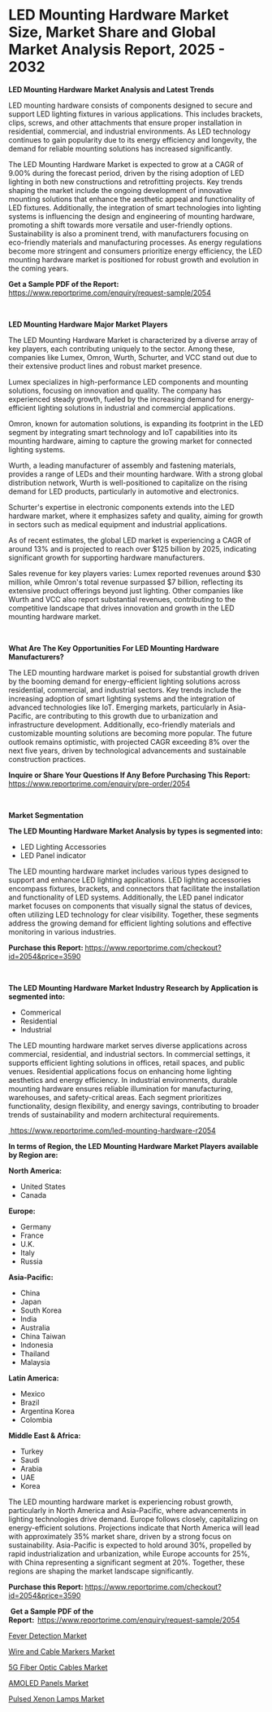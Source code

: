<p><h1>LED Mounting Hardware Market Size, Market Share and Global Market Analysis Report, 2025 - 2032</h1></p><p><strong>LED Mounting Hardware Market Analysis and Latest Trends</strong></p>
<p><p>LED mounting hardware consists of components designed to secure and support LED lighting fixtures in various applications. This includes brackets, clips, screws, and other attachments that ensure proper installation in residential, commercial, and industrial environments. As LED technology continues to gain popularity due to its energy efficiency and longevity, the demand for reliable mounting solutions has increased significantly.</p><p>The LED Mounting Hardware Market is expected to grow at a CAGR of 9.00% during the forecast period, driven by the rising adoption of LED lighting in both new constructions and retrofitting projects. Key trends shaping the market include the ongoing development of innovative mounting solutions that enhance the aesthetic appeal and functionality of LED fixtures. Additionally, the integration of smart technologies into lighting systems is influencing the design and engineering of mounting hardware, promoting a shift towards more versatile and user-friendly options. Sustainability is also a prominent trend, with manufacturers focusing on eco-friendly materials and manufacturing processes. As energy regulations become more stringent and consumers prioritize energy efficiency, the LED mounting hardware market is positioned for robust growth and evolution in the coming years.</p></p>
<p><strong>Get a Sample PDF of the Report:&nbsp;</strong> <a href="https://www.reportprime.com/enquiry/request-sample/2054?utm_campaign=1117&utm_medium=2&utm_source=Github&utm_content=ia&utm_term=18032025&utm_id=led-mounting-hardware">https://www.reportprime.com/enquiry/request-sample/2054</a></p>
<p>&nbsp;</p>
<p><strong>LED Mounting Hardware Major Market Players</strong></p>
<p><p>The LED Mounting Hardware Market is characterized by a diverse array of key players, each contributing uniquely to the sector. Among these, companies like Lumex, Omron, Wurth, Schurter, and VCC stand out due to their extensive product lines and robust market presence. </p><p>Lumex specializes in high-performance LED components and mounting solutions, focusing on innovation and quality. The company has experienced steady growth, fueled by the increasing demand for energy-efficient lighting solutions in industrial and commercial applications. </p><p>Omron, known for automation solutions, is expanding its footprint in the LED segment by integrating smart technology and IoT capabilities into its mounting hardware, aiming to capture the growing market for connected lighting systems.</p><p>Wurth, a leading manufacturer of assembly and fastening materials, provides a range of LEDs and their mounting hardware. With a strong global distribution network, Wurth is well-positioned to capitalize on the rising demand for LED products, particularly in automotive and electronics.</p><p>Schurter's expertise in electronic components extends into the LED hardware market, where it emphasizes safety and quality, aiming for growth in sectors such as medical equipment and industrial applications.</p><p>As of recent estimates, the global LED market is experiencing a CAGR of around 13% and is projected to reach over $125 billion by 2025, indicating significant growth for supporting hardware manufacturers.</p><p>Sales revenue for key players varies: Lumex reported revenues around $30 million, while Omron's total revenue surpassed $7 billion, reflecting its extensive product offerings beyond just lighting. Other companies like Wurth and VCC also report substantial revenues, contributing to the competitive landscape that drives innovation and growth in the LED mounting hardware market.</p></p>
<p>&nbsp;</p>
<p><strong>What Are The Key Opportunities For LED Mounting Hardware Manufacturers?</strong></p>
<p><p>The LED mounting hardware market is poised for substantial growth driven by the booming demand for energy-efficient lighting solutions across residential, commercial, and industrial sectors. Key trends include the increasing adoption of smart lighting systems and the integration of advanced technologies like IoT. Emerging markets, particularly in Asia-Pacific, are contributing to this growth due to urbanization and infrastructure development. Additionally, eco-friendly materials and customizable mounting solutions are becoming more popular. The future outlook remains optimistic, with projected CAGR exceeding 8% over the next five years, driven by technological advancements and sustainable construction practices.</p></p>
<p><strong>Inquire or Share Your Questions If Any Before Purchasing This Report:</strong> <a href="https://www.reportprime.com/enquiry/pre-order/2054?utm_campaign=1117&utm_medium=2&utm_source=Github&utm_content=ia&utm_term=18032025&utm_id=led-mounting-hardware">https://www.reportprime.com/enquiry/pre-order/2054</a></p>
<p>&nbsp;</p>
<p><strong>Market Segmentation</strong></p>
<p><strong>The LED Mounting Hardware Market Analysis by types is segmented into:</strong></p>
<p><ul><li>LED Lighting Accessories</li><li>LED Panel indicator</li></ul></p>
<p><p>The LED mounting hardware market includes various types designed to support and enhance LED lighting applications. LED lighting accessories encompass fixtures, brackets, and connectors that facilitate the installation and functionality of LED systems. Additionally, the LED panel indicator market focuses on components that visually signal the status of devices, often utilizing LED technology for clear visibility. Together, these segments address the growing demand for efficient lighting solutions and effective monitoring in various industries.</p></p>
<p><strong>Purchase this Report:&nbsp;</strong><a href="https://www.reportprime.com/checkout?id=2054&price=3590&utm_campaign=1117&utm_medium=2&utm_source=Github&utm_content=ia&utm_term=18032025&utm_id=led-mounting-hardware">https://www.reportprime.com/checkout?id=2054&price=3590</a></p>
<p>&nbsp;</p>
<p><strong>The LED Mounting Hardware Market Industry Research by Application is segmented into:</strong></p>
<p><ul><li>Commerical</li><li>Residential</li><li>Industrial</li></ul></p>
<p><p>The LED mounting hardware market serves diverse applications across commercial, residential, and industrial sectors. In commercial settings, it supports efficient lighting solutions in offices, retail spaces, and public venues. Residential applications focus on enhancing home lighting aesthetics and energy efficiency. In industrial environments, durable mounting hardware ensures reliable illumination for manufacturing, warehouses, and safety-critical areas. Each segment prioritizes functionality, design flexibility, and energy savings, contributing to broader trends of sustainability and modern architectural requirements.</p></p>
<p><a href="https://www.reportprime.com/led-mounting-hardware-r2054?utm_campaign=1117&utm_medium=2&utm_source=Github&utm_content=ia&utm_term=18032025&utm_id=led-mounting-hardware">&nbsp;https://www.reportprime.com/led-mounting-hardware-r2054</a></p>
<p><strong>In terms of Region, the LED Mounting Hardware Market Players available by Region are:</strong></p>
<p>
    <p> <strong> North America: </strong>
        <ul>
            <li>United States</li>
            <li>Canada</li>
        </ul>
        </p> 
    <p> <strong> Europe: </strong>
        <ul>
            <li>Germany</li>
            <li>France</li>
            <li>U.K.</li>
            <li>Italy</li>
            <li>Russia</li>
        </ul>
        </p> 
    <p> <strong> Asia-Pacific: </strong>
        <ul>
            <li>China</li>
            <li>Japan</li>
            <li>South Korea</li>
            <li>India</li>
            <li>Australia</li>
            <li>China Taiwan</li>
            <li>Indonesia</li>
            <li>Thailand</li>
            <li>Malaysia</li>
        </ul>
        </p> 
    <p> <strong> Latin America: </strong>
        <ul>
            <li>Mexico</li>
            <li>Brazil</li>
            <li>Argentina Korea</li>
            <li>Colombia</li>
        </ul>
        </p> 
    <p> <strong> Middle East & Africa: </strong>
        <ul>
            <li>Turkey</li>
            <li>Saudi</li>
            <li>Arabia</li>
            <li>UAE</li>
            <li>Korea</li>
        </ul>
    </p>
    </p>
<p><p>The LED mounting hardware market is experiencing robust growth, particularly in North America and Asia-Pacific, where advancements in lighting technologies drive demand. Europe follows closely, capitalizing on energy-efficient solutions. Projections indicate that North America will lead with approximately 35% market share, driven by a strong focus on sustainability. Asia-Pacific is expected to hold around 30%, propelled by rapid industrialization and urbanization, while Europe accounts for 25%, with China representing a significant segment at 20%. Together, these regions are shaping the market landscape significantly.</p></p>
<p><strong>Purchase this Report: </strong><a href="https://www.reportprime.com/checkout?id=2054&price=3590&utm_campaign=1117&utm_medium=2&utm_source=Github&utm_content=ia&utm_term=18032025&utm_id=led-mounting-hardware">https://www.reportprime.com/checkout?id=2054&price=3590</a></p>
<p>&nbsp;<strong>Get a Sample PDF of the Report:&nbsp;&nbsp;</strong><a href="https://www.reportprime.com/enquiry/request-sample/2054?utm_campaign=1117&utm_medium=2&utm_source=Github&utm_content=ia&utm_term=18032025&utm_id=led-mounting-hardware">https://www.reportprime.com/enquiry/request-sample/2054</a></p>
<p><strong></strong></p>
<p><p><a href="https://github.com/krulicfidura/Market-Research-Report-List-1/blob/main/fever-detection-market.md?utm_campaign=1117&utm_medium=2&utm_source=Github&utm_content=ia&utm_term=18032025&utm_id=led-mounting-hardware">Fever Detection Market</a></p><p><a href="https://github.com/rreynagjysma65/Market-Research-Report-List-1/blob/main/wire-and-cable-markers-market.md?utm_campaign=1117&utm_medium=2&utm_source=Github&utm_content=ia&utm_term=18032025&utm_id=led-mounting-hardware">Wire and Cable Markers Market</a></p><p><a href="https://github.com/dibesnayee/Market-Research-Report-List-1/blob/main/5g-fiber-optic-cables-market.md?utm_campaign=1117&utm_medium=2&utm_source=Github&utm_content=ia&utm_term=18032025&utm_id=led-mounting-hardware">5G Fiber Optic Cables Market</a></p><p><a href="https://github.com/vassihucz/Market-Research-Report-List-1/blob/main/amoled-panels-market.md?utm_campaign=1117&utm_medium=2&utm_source=Github&utm_content=ia&utm_term=18032025&utm_id=led-mounting-hardware">AMOLED Panels Market</a></p><p><a href="https://github.com/denbelnmer50/Market-Research-Report-List-1/blob/main/pulsed-xenon-lamps-market.md?utm_campaign=1117&utm_medium=2&utm_source=Github&utm_content=ia&utm_term=18032025&utm_id=led-mounting-hardware">Pulsed Xenon Lamps Market</a></p></p>